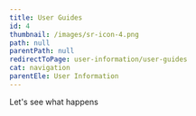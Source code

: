 ```yaml
---
title: User Guides
id: 4
thumbnail: /images/sr-icon-4.png
path: null
parentPath: null
redirectToPage: user-information/user-guides
cat: navigation
parentEle: User Information
---
```

Let's see what happens
